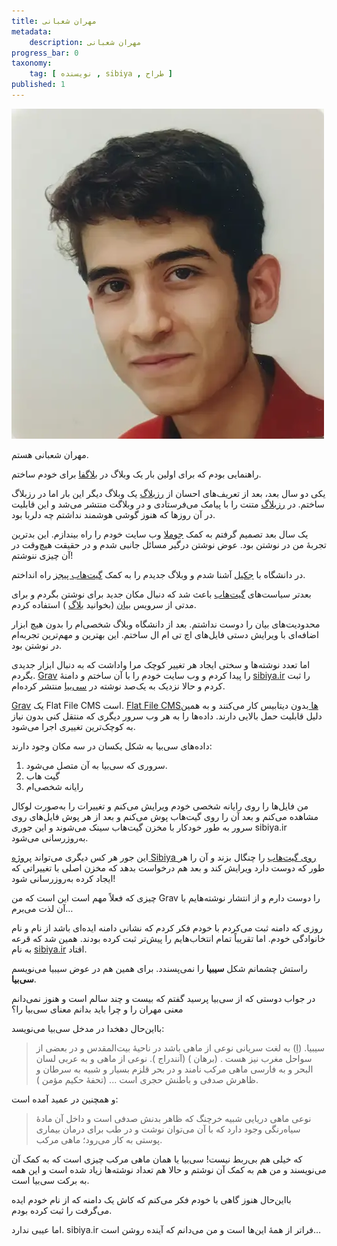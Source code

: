 ```yaml
---
title: مهران شعبانی
metadata: 
    description: مهران شعبانی
progress_bar: 0
taxonomy:
    tag: [ نویسنده , sibiya , طراح ]
published: 1
---
```


![ مهران شعبانی ](mehran.webp)

مهران شعبانی هستم.

راهنمایی بودم که برای اولین بار یک وبلاگ در 
[بلاگفا](https://blogfa.com/)
 برای خودم ساختم. 

یکی دو سال بعد، بعد از تعریف‌های احسان از 
[رزبلاگ](https://blogfa.com/)
 یک وبلاگ دیگر این بار اما در رزبلاگ ساختم. در 
[رزبلاگ](https://blogfa.com/)
 متنت را با پیامک می‌فرستادی و در وبلاگت منتشر می‌شد و این قابلیت در آن روزها که هنوز گوشی هوشمند نداشتم چه دلربا بود. 

یک سال بعد تصمیم گرفتم به کمک 
[جوملا](https://www.joomla.org/) 
وب سایت خودم را راه بیندازم. این بدترین تجربهٔ من در نوشتن بود. عوض نوشتن درگیر مسائل جانبی شدم و در حقیقت هیچ‌وقت در آن چیزی ننوشتم!

در دانشگاه با 
[جکیل](https://jekyllrb.com/)
 آشنا شدم و وبلاگ جدیدم را به کمک [گیت‌هاب پیجز](https://pages.github.com/)
 راه انداختم. 

بعدتر سیاست‌های 
[گیت‌هاب](https://github.com/)
 باعث شد که دنبال مکان جدید برای نوشتن بگردم و برای مدتی از سرویس 
[بیان](https://bayan.ir/)
 (بخوانید 
[بلاگ](https://blog.ir/)
) استفاده کردم. 

محدودیت‌های بیان را دوست نداشتم. بعد از دانشگاه وبلاگ شخصی‌ام را بدون هیچ ابزار اضافه‌ای با ویرایش دستی فایل‌های اچ تی ام ال ساختم. این بهترین و مهم‌ترین تجربه‌ام در نوشتن بود.

اما تعدد نوشته‌ها و سختی ایجاد هر تغییر کوچک مرا واداشت که به دنبال ابزار جدیدی بگردم.
[Grav](https://getgrav.org/)
را پیدا کردم و  وب سایت خودم را با آن ساختم و دامنهٔ 
[sibiya.ir](https://sibiya.ir)
را ثبت کردم و حالا نزدیک به یک‌صد نوشته در [سی‌بیا](https://sibiya.ir) منتشر کرده‌ام.

[Grav](https://getgrav.org/)
 یک Flat File CMS است. 
[Flat File CMSها ](https://cmscritic.com/flat-file-cms)
بدون دیتابیس کار می‌کنند و به همین دلیل قابلیت حمل بالایی دارند. داده‌ها را به هر وب سرور دیگری که منتقل کنی بدون نیاز به کوچک‌ترین تغییری اجرا می‌شود.

 داده‌های سی‌بیا به شکل یکسان در سه مکان وجود دارند:

1. سروری که سی‌بیا به آن متصل می‌شود.
2. گیت هاب
3. رایانه شخصی‌ام

من فایل‌ها را روی رایانه شخصی خودم ویرایش می‌کنم و تغییرات را به‌صورت لوکال مشاهده می‌کنم و بعد آن را روی گیت‌هاب پوش می‌کنم و بعد از هر پوش فایل‌های روی سرور به طور خودکار با مخزن گیت‌هاب سینک می‌شوند و این جوری sibiya.ir به‌روزرسانی می‌شود.

این جور هر کس دیگری می‌تواند
[پروژه Sibiya روی گیت‌هاب](https://github.com/shaban532/Sibiya) را چنگال بزند و آن را هر طور که دوست دارد ویرایش کند و بعد هم درخواست بدهد که مخزن اصلی با تغییراتی که ایجاد کرده‌ به‌روزرسانی شود!

چیزی که فعلاً مهم است این است که من Grav را دوست دارم و از انتشار نوشته‌هایم با آن لذت می‌برم… 

روزی که دامنه ثبت می‌کردم با خودم فکر کردم که نشانی دامنه ایده‌ای باشد از نام و نام خانوادگی خودم. اما تقریباً تمام انتخاب‌هایم را پیش‌تر ثبت کرده بودند. همین شد که قرعه به نام [sibiya.ir](https://sibiya.ir) افتاد. 

راستش چشمانم شکل **سیبیا** را نمی‌پسندد. برای همین هم در عوض سیبیا می‌نویسم **سی‌بیا**.

در جواب دوستی که از سی‌بیا پرسید گفتم که بیست و چند سالم است و هنوز نمی‌دانم معنی مهران را و چرا باید بدانم معنای سی‌بیا را؟

بااین‌حال دهخدا در مدخل سی‌بیا می‌نویسد:

> سیبیا. (اِ) به لغت سریانی نوعی از ماهی باشد در ناحیهٔ بیت‌المقدس و در بعضی از سواحل مغرب نیز هست . (برهان ) (آنندراج ). نوعی از ماهی و به عربی لسان البحر و به فارسی ماهی مرکب نامند و در بحر قلزم بسیار و شبیه به سرطان و ظاهرش صدفی و باطنش حجری است ... (تحفهٔ حکیم مؤمن ).

و همچنین در عمید آمده است:

> نوعی ماهی دریایی شبیه خرچنگ که ظاهر بدنش صدفی است و داخل آن مادهٔ سیاه‌رنگی وجود دارد که با آن می‌توان نوشت و در طب برای درمان بیماری پوستی به کار می‌رود؛ ماهی مرکب.

که خیلی هم بی‌ربط نیست! سی‌بیا یا همان ماهی مرکب چیزی است که به کمک آن می‌نویسند و من هم به کمک آن نوشتم و حالا هم تعداد نوشته‌ها زیاد شده است و این همه به برکت سی‌بیا است. 

بااین‌حال هنوز گاهی با خودم فکر می‌کنم که کاش یک دامنه که از نام خودم ایده می‌گرفت را ثبت کرده بودم.

اما عیبی ندارد. sibiya.ir فراتر از همهٔ این‌ها است و من می‌دانم که آینده روشن است…